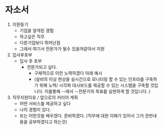 # 자소서



1. 지원동기
   - 기업을 알게된 경험
   - 하고싶은 직무
   - 다른기업보다 뛰어난점
   - 그래서 여기서 전문가가 될수 있을꺼같아서 지원
2. 입사후포부
   - 입사 후 포부
     - 전문가되고 싶다. 
       - 구체적으로 이런 노력하겠다 아래 예시
       - (설비의 이상 현상을 실시간으로 모니터링 할 수 있는 인프라를 구축하기 위해 노력/ 시각화 대시보드를 제공할 수 있는 시스템을 구축할 것입니다. 이를통해 --에서 --전문가의 목표를 실현하게 할 것입니다. )
3. 직무지원이유 / 앞으로의 커리어 계획
   - 어떤 서비스를 제공하고 싶다
   - 나의 경험이 있다. 
   - 또는 어떤것을 배우겠다. 준비하겠다. (직무에 대한 이해가 있어서 그거 관련내용을 공부하겠다고 하는것)